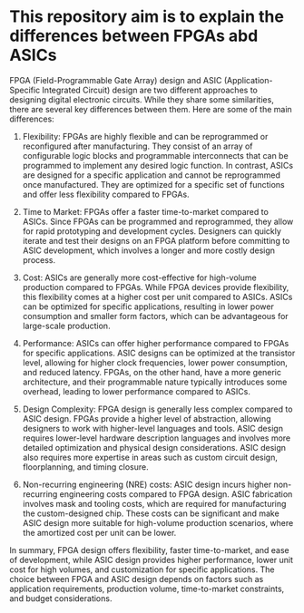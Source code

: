 # This repository aim is to explain the differences between FPGAs abd ASICs

FPGA (Field-Programmable Gate Array) design and ASIC (Application-Specific Integrated Circuit) design are two different approaches to designing digital electronic circuits. While they share some similarities, there are several key differences between them. Here are some of the main differences:

1. Flexibility: FPGAs are highly flexible and can be reprogrammed or reconfigured after manufacturing. They consist of an array of configurable logic blocks and programmable interconnects that can be programmed to implement any desired logic function. In contrast, ASICs are designed for a specific application and cannot be reprogrammed once manufactured. They are optimized for a specific set of functions and offer less flexibility compared to FPGAs.

2. Time to Market: FPGAs offer a faster time-to-market compared to ASICs. Since FPGAs can be programmed and reprogrammed, they allow for rapid prototyping and development cycles. Designers can quickly iterate and test their designs on an FPGA platform before committing to ASIC development, which involves a longer and more costly design process.

3. Cost: ASICs are generally more cost-effective for high-volume production compared to FPGAs. While FPGA devices provide flexibility, this flexibility comes at a higher cost per unit compared to ASICs. ASICs can be optimized for specific applications, resulting in lower power consumption and smaller form factors, which can be advantageous for large-scale production.

4. Performance: ASICs can offer higher performance compared to FPGAs for specific applications. ASIC designs can be optimized at the transistor level, allowing for higher clock frequencies, lower power consumption, and reduced latency. FPGAs, on the other hand, have a more generic architecture, and their programmable nature typically introduces some overhead, leading to lower performance compared to ASICs.

5. Design Complexity: FPGA design is generally less complex compared to ASIC design. FPGAs provide a higher level of abstraction, allowing designers to work with higher-level languages and tools. ASIC design requires lower-level hardware description languages and involves more detailed optimization and physical design considerations. ASIC design also requires more expertise in areas such as custom circuit design, floorplanning, and timing closure.

6. Non-recurring engineering (NRE) costs: ASIC design incurs higher non-recurring engineering costs compared to FPGA design. ASIC fabrication involves mask and tooling costs, which are required for manufacturing the custom-designed chip. These costs can be significant and make ASIC design more suitable for high-volume production scenarios, where the amortized cost per unit can be lower.

In summary, FPGA design offers flexibility, faster time-to-market, and ease of development, while ASIC design provides higher performance, lower unit cost for high volumes, and customization for specific applications. The choice between FPGA and ASIC design depends on factors such as application requirements, production volume, time-to-market constraints, and budget considerations.

